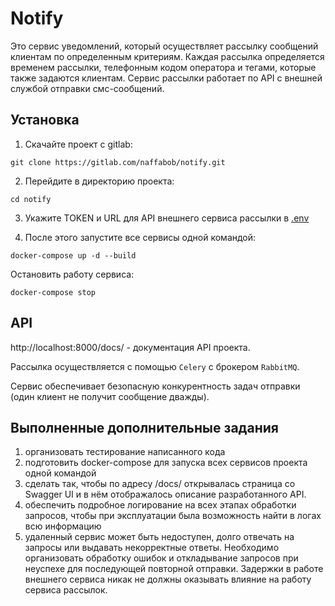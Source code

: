 # Notify
Это сервис уведомлений, который осуществляет рассылку сообщений клиентам по определенным критериям.
Каждая рассылка определяется временем рассылки, телефонным кодом оператора и тегами, которые также задаются клиентам.
Сервис рассылки работает по API с внешней службой отправки смс-сообщений.

## Установка
1. Скачайте проект с gitlab:
```commandline
git clone https://gitlab.com/naffabob/notify.git
```
2. Перейдите в директорию проекта:
```commandline
cd notify 
```
3. Укажите TOKEN и URL для API внешнего сервиса рассылки в [.env](.env)

4. После этого запустите все сервисы одной командой:
```commandline
docker-compose up -d --build
```
Остановить работу сервиса:
```commandline
docker-compose stop
```


## API
http://localhost:8000/docs/ - документация API проекта.

Рассылка осуществляется с помощью ```Celery``` с брокером ```RabbitMQ```. 

Сервис обеспечивает безопасную конкурентность задач отправки (один клиент не получит сообщение дважды).

## Выполненные дополнительные задания
1. организовать тестирование написанного кода 
2. подготовить docker-compose для запуска всех сервисов проекта одной командой 
3. сделать так, чтобы по адресу /docs/ открывалась страница со Swagger UI и в нём отображалось описание разработанного API.
4. обеспечить подробное логирование на всех этапах обработки запросов, чтобы при эксплуатации была возможность найти в логах всю информацию
5. удаленный сервис может быть недоступен, долго отвечать на запросы или выдавать некорректные ответы. Необходимо организовать обработку ошибок и откладывание запросов при неуспехе для последующей повторной отправки. Задержки в работе внешнего сервиса никак не должны оказывать влияние на работу сервиса рассылок.
